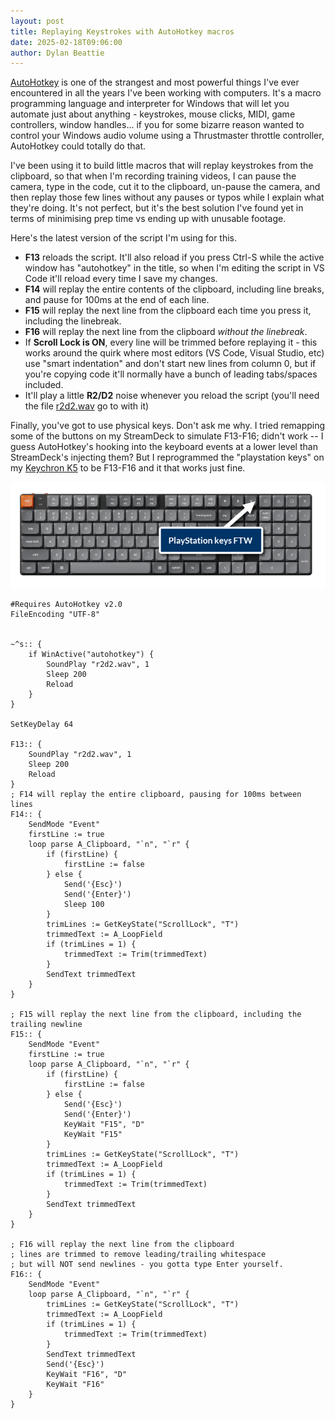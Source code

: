 ```yaml
---
layout: post
title: Replaying Keystrokes with AutoHotkey macros
date: 2025-02-18T09:06:00
author: Dylan Beattie
---
```

[AutoHotkey](https://autohotkey.com/) is one of the strangest and most powerful things I've ever encountered in all the years I've been working with computers. It's a macro programming language and interpreter for Windows that will let you automate just about anything - keystrokes, mouse clicks, MIDI, game controllers, window handles... if you for some bizarre reason wanted to control your Windows audio volume using a Thrustmaster throttle controller, AutoHotkey could totally do that.

I've been using it to build little macros that will replay keystrokes from the clipboard, so that when I'm recording training videos, I can pause the camera, type in the code, cut it to the clipboard, un-pause the camera, and then replay those few lines without any pauses or typos while I explain what they're doing. It's not perfect, but it's the best solution I've found yet in terms of minimising prep time vs ending up with unusable footage.

Here's the latest version of the script I'm using for this.

- **F13** reloads the script. It'll also reload if you press Ctrl-S while the active window has "autohotkey" in the title, so when I'm editing the script in VS Code it'll reload every time I save my changes.
- **F14** will replay the entire contents of the clipboard, including line breaks, and pause for 100ms at the end of each line.
- **F15** will replay the next line from the clipboard each time you press it, including the linebreak.
- **F16** will replay the next line from the clipboard _without the linebreak_.
- If **Scroll Lock is ON**, every line will be trimmed before replaying it - this works around the quirk where most editors (VS Code, Visual Studio, etc) use "smart indentation" and don't start new lines from column 0, but if you're copying code it'll normally have a bunch of leading tabs/spaces included.
- It'll play a little **R2/D2** noise whenever you reload the script (you'll need the file [r2d2.wav](/assets/r2d2.wav) go to with it)

Finally, you've got to use physical keys. Don't ask me why. I tried remapping some of the buttons on my StreamDeck to simulate F13-F16; didn't work -- I guess AutoHotkey's hooking into the keyboard events at a lower level than StreamDeck's injecting them? But I reprogrammed the "playstation keys" on my [Keychron K5](https://www.keychron.com/products/keychron-k5-max-qmk-via-wireless-custom-mechanical-keyboard) to be F13-F16 and it that works just fine.

![A Keychron K5 mechanical keyboard showing the extended function key cluster labelled as \"PlayStation keys\"](/images/posts/keychron-k5-playstation-keys.png)

```autohotkey
#Requires AutoHotkey v2.0
FileEncoding "UTF-8"


~^s:: {
    if WinActive("autohotkey") {
        SoundPlay "r2d2.wav", 1
        Sleep 200
        Reload
    }
}

SetKeyDelay 64  

F13:: {
    SoundPlay "r2d2.wav", 1
    Sleep 200
    Reload
}
; F14 will replay the entire clipboard, pausing for 100ms between lines
F14:: {
    SendMode "Event"
    firstLine := true
    loop parse A_Clipboard, "`n", "`r" {
        if (firstLine) {
            firstLine := false
        } else {
            Send('{Esc}')
            Send('{Enter}')
            Sleep 100
        }
        trimLines := GetKeyState("ScrollLock", "T")
        trimmedText := A_LoopField
        if (trimLines = 1) {
            trimmedText := Trim(trimmedText)
        }
        SendText trimmedText
    }
}

; F15 will replay the next line from the clipboard, including the trailing newline
F15:: {
    SendMode "Event"
    firstLine := true
    loop parse A_Clipboard, "`n", "`r" {
        if (firstLine) {
            firstLine := false
        } else {
            Send('{Esc}')
            Send('{Enter}')
            KeyWait "F15", "D"
            KeyWait "F15"
        }
        trimLines := GetKeyState("ScrollLock", "T")
        trimmedText := A_LoopField
        if (trimLines = 1) {
            trimmedText := Trim(trimmedText)
        }
        SendText trimmedText
    }
}

; F16 will replay the next line from the clipboard 
; lines are trimmed to remove leading/trailing whitespace
; but will NOT send newlines - you gotta type Enter yourself.
F16:: {
    SendMode "Event"
    loop parse A_Clipboard, "`n", "`r" {
        trimLines := GetKeyState("ScrollLock", "T")
        trimmedText := A_LoopField
        if (trimLines = 1) {
            trimmedText := Trim(trimmedText)
        }
        SendText trimmedText
        Send('{Esc}')
        KeyWait "F16", "D"
        KeyWait "F16"    
    }
}
```
